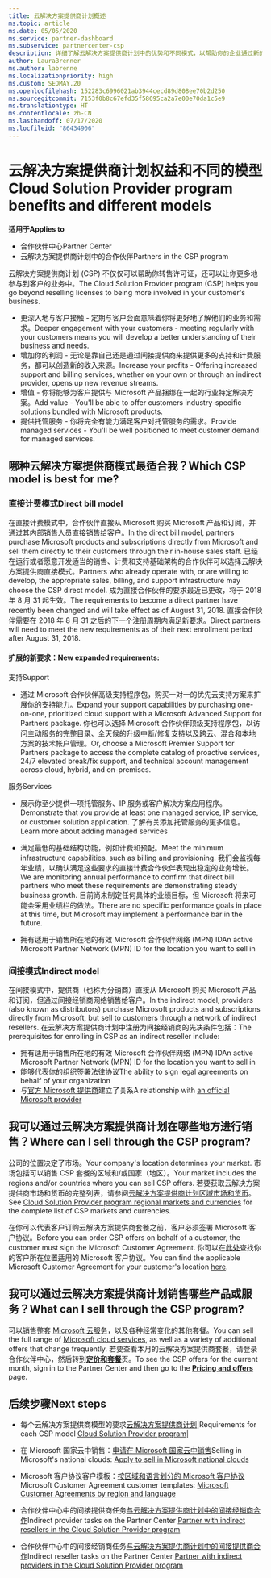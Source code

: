 ```yaml
---
title: 云解决方案提供商计划概述
ms.topic: article
ms.date: 05/05/2020
ms.service: partner-dashboard
ms.subservice: partnercenter-csp
description: 详细了解云解决方案提供商计划中的优势和不同模式，以帮助你的企业通过新的客户和新的专业知识发展壮大。
author: LauraBrenner
ms.author: labrenne
ms.localizationpriority: high
ms.custom: SEOMAY.20
ms.openlocfilehash: 152283c6996021ab3944cecd89d808ee70b2d250
ms.sourcegitcommit: 7153f0b8c67efd35f58695ca2a7e00e70da1c5e9
ms.translationtype: HT
ms.contentlocale: zh-CN
ms.lasthandoff: 07/17/2020
ms.locfileid: "86434906"
---
```

# <a name="cloud-solution-provider-program-benefits-and-different-models"></a><span data-ttu-id="27a6d-103">云解决方案提供商计划权益和不同的模型</span><span class="sxs-lookup"><span data-stu-id="27a6d-103">Cloud Solution Provider program benefits and different models</span></span>

<span data-ttu-id="27a6d-104">**适用于**</span><span class="sxs-lookup"><span data-stu-id="27a6d-104">**Applies to**</span></span>

- <span data-ttu-id="27a6d-105">合作伙伴中心</span><span class="sxs-lookup"><span data-stu-id="27a6d-105">Partner Center</span></span>
- <span data-ttu-id="27a6d-106">云解决方案提供商计划中的合作伙伴</span><span class="sxs-lookup"><span data-stu-id="27a6d-106">Partners in the CSP program</span></span>

<span data-ttu-id="27a6d-107">云解决方案提供商计划 (CSP) 不仅仅可以帮助你转售许可证，还可以让你更多地参与到客户的业务中。</span><span class="sxs-lookup"><span data-stu-id="27a6d-107">The Cloud Solution Provider program (CSP) helps you go beyond reselling licenses to being more involved in your customer's business.</span></span>

- <span data-ttu-id="27a6d-108">更深入地与客户接触 - 定期与客户会面意味着你将更好地了解他们的业务和需求。</span><span class="sxs-lookup"><span data-stu-id="27a6d-108">Deeper engagement with your customers - meeting regularly with your customers means you will develop a better understanding of their business and needs.</span></span>
- <span data-ttu-id="27a6d-109">增加你的利润 - 无论是靠自己还是通过间接提供商来提供更多的支持和计费服务，都可以创造新的收入来源。</span><span class="sxs-lookup"><span data-stu-id="27a6d-109">Increase your profits - Offering increased support and billing services, whether on your own or through an indirect provider, opens up new revenue streams.</span></span>  
- <span data-ttu-id="27a6d-110">增值 - 你将能够为客户提供与 Microsoft 产品捆绑在一起的行业特定解决方案。</span><span class="sxs-lookup"><span data-stu-id="27a6d-110">Add value - You'll be able to offer customers industry-specific solutions bundled with Microsoft products.</span></span>
- <span data-ttu-id="27a6d-111">提供托管服务 - 你将完全有能力满足客户对托管服务的需求。</span><span class="sxs-lookup"><span data-stu-id="27a6d-111">Provide managed services - You'll be well positioned to meet customer demand for managed services.</span></span> 

## <a name="which-csp-model-is-best-for-me"></a><span data-ttu-id="27a6d-112">哪种云解决方案提供商模式最适合我？</span><span class="sxs-lookup"><span data-stu-id="27a6d-112">Which CSP model is best for me?</span></span>

### <a name="direct-bill-model"></a><span data-ttu-id="27a6d-113">直接计费模式</span><span class="sxs-lookup"><span data-stu-id="27a6d-113">Direct bill model</span></span>

 <span data-ttu-id="27a6d-114">在直接计费模式中，合作伙伴直接从 Microsoft 购买 Microsoft 产品和订阅，并通过其内部销售人员直接销售给客户。</span><span class="sxs-lookup"><span data-stu-id="27a6d-114">In the direct bill model, partners purchase Microsoft products and subscriptions directly from Microsoft and sell them directly to their customers through their in-house sales staff.</span></span> <span data-ttu-id="27a6d-115">已经在运行或者愿意开发适当的销售、计费和支持基础架构的合作伙伴可以选择云解决方案提供商直接模式。</span><span class="sxs-lookup"><span data-stu-id="27a6d-115">Partners who already operate with, or are willing to develop, the appropriate sales, billing, and support infrastructure may choose the CSP direct model.</span></span> <span data-ttu-id="27a6d-116">成为直接合作伙伴的要求最近已更改，将于 2018 年 8 月 31 起生效。</span><span class="sxs-lookup"><span data-stu-id="27a6d-116">The requirements to become a direct partner have recently been changed and will take effect as of August 31, 2018.</span></span> <span data-ttu-id="27a6d-117">直接合作伙伴需要在 2018 年 8 月 31 之后的下一个注册周期内满足新要求。</span><span class="sxs-lookup"><span data-stu-id="27a6d-117">Direct partners will need to meet the new requirements as of their next enrollment period after August 31, 2018.</span></span>

#### <a name="new-expanded-requirements"></a><span data-ttu-id="27a6d-118">扩展的新要求：</span><span class="sxs-lookup"><span data-stu-id="27a6d-118">New expanded requirements:</span></span>

<span data-ttu-id="27a6d-119">支持</span><span class="sxs-lookup"><span data-stu-id="27a6d-119">Support</span></span>

- <span data-ttu-id="27a6d-120">通过 Microsoft 合作伙伴高级支持程序包，购买一对一的优先云支持方案来扩展你的支持能力。</span><span class="sxs-lookup"><span data-stu-id="27a6d-120">Expand your support capabilities by purchasing one-on-one, prioritized cloud support with a Microsoft Advanced Support for Partners package.</span></span> <span data-ttu-id="27a6d-121">你也可以选择 Microsoft 合作伙伴顶级支持程序包，以访问主动服务的完整目录、全天候的升级中断/修复支持以及跨云、混合和本地方案的技术帐户管理。</span><span class="sxs-lookup"><span data-stu-id="27a6d-121">Or, choose a Microsoft Premier Support for Partners package to access the complete catalog of proactive services, 24/7 elevated break/fix support, and technical account management across cloud, hybrid, and on-premises.</span></span>

<span data-ttu-id="27a6d-122">服务</span><span class="sxs-lookup"><span data-stu-id="27a6d-122">Services</span></span>

- <span data-ttu-id="27a6d-123">展示你至少提供一项托管服务、IP 服务或客户解决方案应用程序。</span><span class="sxs-lookup"><span data-stu-id="27a6d-123">Demonstrate that you provide at least one managed service, IP service, or customer solution application.</span></span> <span data-ttu-id="27a6d-124">了解有关添加托管服务的更多信息。</span><span class="sxs-lookup"><span data-stu-id="27a6d-124">Learn more about adding managed services</span></span>

- <span data-ttu-id="27a6d-125">满足最低的基础结构功能，例如计费和预配。</span><span class="sxs-lookup"><span data-stu-id="27a6d-125">Meet the minimum infrastructure capabilities, such as billing and provisioning.</span></span>
<span data-ttu-id="27a6d-126">我们会监视每年业绩，以确认满足这些要求的直接计费合作伙伴表现出稳定的业务增长。</span><span class="sxs-lookup"><span data-stu-id="27a6d-126">We are monitoring annual performance to confirm that direct bill partners who meet these requirements are demonstrating steady business growth.</span></span> <span data-ttu-id="27a6d-127">目前尚未制定任何具体的业绩目标，但 Microsoft 将来可能会采用业绩栏的做法。</span><span class="sxs-lookup"><span data-stu-id="27a6d-127">There are no specific performance goals in place at this time, but Microsoft may implement a performance bar in the future.</span></span>

- <span data-ttu-id="27a6d-128">拥有适用于销售所在地的有效 Microsoft 合作伙伴网络 (MPN) ID</span><span class="sxs-lookup"><span data-stu-id="27a6d-128">An active Microsoft Partner Network (MPN) ID for the location you want to sell in</span></span>

### <a name="indirect-model"></a><span data-ttu-id="27a6d-129">间接模式</span><span class="sxs-lookup"><span data-stu-id="27a6d-129">Indirect model</span></span>

<span data-ttu-id="27a6d-130">在间接模式中，提供商（也称为分销商）直接从 Microsoft 购买 Microsoft 产品和订阅，但通过间接经销商网络销售给客户。</span><span class="sxs-lookup"><span data-stu-id="27a6d-130">In the indirect model, providers (also known as distributors) purchase Microsoft products and subscriptions directly from Microsoft, but sell to customers through a network of indirect resellers.</span></span> <span data-ttu-id="27a6d-131">在云解决方案提供商计划中注册为间接经销商的先决条件包括：</span><span class="sxs-lookup"><span data-stu-id="27a6d-131">The prerequisites for enrolling in CSP as an indirect reseller include:</span></span>

- <span data-ttu-id="27a6d-132">拥有适用于销售所在地的有效 Microsoft 合作伙伴网络 (MPN) ID</span><span class="sxs-lookup"><span data-stu-id="27a6d-132">An active Microsoft Partner Network (MPN) ID for the location you want to sell in</span></span>
- <span data-ttu-id="27a6d-133">能够代表你的组织签署法律协议</span><span class="sxs-lookup"><span data-stu-id="27a6d-133">The ability to sign legal agreements on behalf of your organization</span></span>
- <span data-ttu-id="27a6d-134">与[官方 Microsoft 提供商](https://partnercenter.microsoft.com/partner/find-a-provider)建立了关系</span><span class="sxs-lookup"><span data-stu-id="27a6d-134">A relationship with [an official Microsoft provider](https://partnercenter.microsoft.com/partner/find-a-provider)</span></span>

## <a name="where-can-i-sell-through-the-csp-program"></a><span data-ttu-id="27a6d-135">我可以通过云解决方案提供商计划在哪些地方进行销售？</span><span class="sxs-lookup"><span data-stu-id="27a6d-135">Where can I sell through the CSP program?</span></span>

<span data-ttu-id="27a6d-136">公司的位置决定了市场。</span><span class="sxs-lookup"><span data-stu-id="27a6d-136">Your company's location determines your market.</span></span> <span data-ttu-id="27a6d-137">市场包括可以销售 CSP 套餐的区域和/或国家（地区）。</span><span class="sxs-lookup"><span data-stu-id="27a6d-137">Your market includes the regions and/or countries where you can sell CSP offers.</span></span> <span data-ttu-id="27a6d-138">若要获取云解决方案提供商市场和货币的完整列表，请参阅[云解决方案提供商计划区域市场和货币](regional-authorization-overview.md)。</span><span class="sxs-lookup"><span data-stu-id="27a6d-138">See [Cloud Solution Provider program regional markets and currencies](regional-authorization-overview.md) for the complete list of CSP markets and currencies.</span></span>

<span data-ttu-id="27a6d-139">在你可以代表客户订购云解决方案提供商套餐之前，客户必须签署 Microsoft 客户协议。</span><span class="sxs-lookup"><span data-stu-id="27a6d-139">Before you can order CSP offers on behalf of a customer, the customer must sign the Microsoft Customer Agreement.</span></span> <span data-ttu-id="27a6d-140">你可以在[此处](agreements.md)查找你的客户所在位置适用的 Microsoft 客户协议。</span><span class="sxs-lookup"><span data-stu-id="27a6d-140">You can find the applicable Microsoft Customer Agreement for your customer's location [here](agreements.md).</span></span>  

## <a name="what-can-i-sell-through-the-csp-program"></a><span data-ttu-id="27a6d-141">我可以通过云解决方案提供商计划销售哪些产品或服务？</span><span class="sxs-lookup"><span data-stu-id="27a6d-141">What can I sell through the CSP program?</span></span>

<span data-ttu-id="27a6d-142">可以销售整套 [Microsoft 云服务](https://partner.microsoft.com/cloud-solution-provider/products-and-services)，以及各种经常变化的其他套餐。</span><span class="sxs-lookup"><span data-stu-id="27a6d-142">You can sell the full range of [Microsoft cloud services](https://partner.microsoft.com/cloud-solution-provider/products-and-services), as well as a variety of additional offers that change frequently.</span></span> <span data-ttu-id="27a6d-143">若要查看本月的云解决方案提供商套餐，请登录合作伙伴中心，然后转到[**定价和套餐**](https://partnercenter.microsoft.com/pcv/sales)页。</span><span class="sxs-lookup"><span data-stu-id="27a6d-143">To see the CSP offers for the current month, sign in to the Partner Center and then go to the [**Pricing and offers**](https://partnercenter.microsoft.com/pcv/sales) page.</span></span>

## <a name="next-steps"></a><span data-ttu-id="27a6d-144">后续步骤</span><span class="sxs-lookup"><span data-stu-id="27a6d-144">Next steps</span></span>

- <span data-ttu-id="27a6d-145">每个云解决方案提供商模型的要求[云解决方案提供商计划](https://partnercenter.microsoft.com/partner/cloud-solution-provider)|</span><span class="sxs-lookup"><span data-stu-id="27a6d-145">Requirements for each CSP model [Cloud Solution Provider program](https://partnercenter.microsoft.com/partner/cloud-solution-provider)|</span></span>

- <span data-ttu-id="27a6d-146">在 Microsoft 国家云中销售：[申请在 Microsoft 国家云中销售](csp-national-clouds-overview.md)</span><span class="sxs-lookup"><span data-stu-id="27a6d-146">Selling in Microsoft's national clouds: [Apply to sell in Microsoft national clouds](csp-national-clouds-overview.md)</span></span>

- <span data-ttu-id="27a6d-147">Microsoft 客户协议客户模板：[按区域和语言划分的 Microsoft 客户协议](agreements.md)</span><span class="sxs-lookup"><span data-stu-id="27a6d-147">Microsoft Customer Agreement customer templates: [Microsoft Customer Agreements by region and language](agreements.md)</span></span>

- <span data-ttu-id="27a6d-148">合作伙伴中心中的间接提供商任务[与云解决方案提供商计划中的间接经销商合作](indirect-provider-tasks-in-partner-center.md)</span><span class="sxs-lookup"><span data-stu-id="27a6d-148">Indirect provider tasks on the Partner Center [Partner with indirect resellers in the Cloud Solution Provider program](indirect-provider-tasks-in-partner-center.md)</span></span>

- <span data-ttu-id="27a6d-149">合作伙伴中心中的间接经销商任务[与云解决方案提供商计划中的间接提供商合作](indirect-reseller-tasks-in-partner-center.md)</span><span class="sxs-lookup"><span data-stu-id="27a6d-149">Indirect reseller tasks on the Partner Center [Partner with indirect providers in the Cloud Solution Provider program](indirect-reseller-tasks-in-partner-center.md)</span></span>
